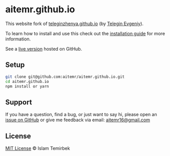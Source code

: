 # aitemr.github.io

This website fork of [teleginzhenya.github.io](https://teleginzhenya.github.io) (by [Telegin Evgeniy](https://github.com/teleginzhenya)).

To learn how to install and use this check out the [installation guide](#setup) for more information.

See a [live version](https://aitemr.github.io) hosted on GitHub.

## Setup

```bash
git clone git@github.com:aitemr/aitemr.github.io.git
cd aitemr.github.io
npm install or yarn
```

## Support

If you have a question, find a bug, or just want to say hi, please open an [issue on GitHub](https://github.com/aitemr/aitemr.github.io/issues/new) or give me feedback via email: aitemr16@gmail.com

## License

[MIT License](./LICENSE) © Islam Temirbek
